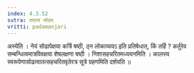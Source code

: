 ```yaml
---
index: 4.3.52
sutra: तदस्य सोढम्
vritti: padamanjari
---
```


 अस्येति । नेयं सोढापेक्षया कर्त्रि षष्ठी, ठ्न लोकाव्ययऽ इति प्रतिषेधात्, किं तर्हि ? कर्तुरेव सम्बन्धित्वमात्रविवक्षया शेषलक्षणा षष्ठी । निशासहचरितमध्ययनमिति । कालस्य स्वरूपेणासोढत्वातत्सहचरितवृतेरत्र सूत्रे ग्रहणमिति दर्शयति ॥
